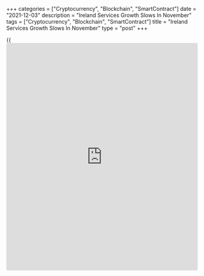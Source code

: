 +++
categories = ["Cryptocurrency", "Blockchain", "SmartContract"]
date = "2021-12-03"
description = "Ireland Services Growth Slows In November"
tags = ["Cryptocurrency", "Blockchain", "SmartContract"]
title = "Ireland Services Growth Slows In November"
type = "post"
+++

{{<iframe id="large-banner" src="https://www.bounty.group/#slide=27.0" width="100%" height="600" scrolling="no" style="border: 0px solid rgb(216, 221, 230); border-radius: 3px;">}}

Ireland's service sector growth eased in November amid an increase in
fresh [coronavirus][1] infections, survey data from IHS Markit showed on
Friday.

The AIB Ireland services Purchasing Managers' Index fell to 59.3 in
November from 63.4 in September. Any reading above 50.0 indicates
expansion in the sector.

"The AIB Irish Services PMI for November showed the sector registering
another strong increase in [business][2] activity, though the pace of
growth moderated with the rise in new Covid case numbers," AIB Chief
Economist Oliver Mangan said.

New business rose for the ninth month in a row in November, while growth
eased for the third time in four months to the weakest since April.

New export business rose at the slowest pace since June and new work
rose slowly in November.

Backlogs of work eased in November, but remained sharpest in the survey
[history](https://www.fixpro.org/post/chargeless-historical-data-api-backtesting/). The overall rate of job creation eased to the lowest in six
months.

The composite output index, covering manufacturing and services,
decreased to 59.3 in November from 62.5 in the previous month.

For comments and feedback [contact](https://www.playgroundfx.com/contact/): editorial@rtt[news](https://www.letsplayfx.com/blog/forex-news-website/).com

[Economic News][3]

 **What parts of the world are seeing the best (and worst) economic
performances lately? Click[here][4] to check out our [Econ Scorecard][4]
and find out! See up-to-the-moment [ranking](https://www.playgroundfx.com/blog/crypto-exchange-ranking/)s for the best and worst
performers in [GDP][5], [unemployment rate][6], [inflation][7] and much
more.**

   1. www.rtt[news](https://www.letsplayfx.com/blog/forex-news-website/).com/list/coronavirus.aspx
   2. www.rtt[news](https://www.letsplayfx.com/blog/forex-news-website/).com/Content/Business.aspx
   3. www.rtt[news](https://www.letsplayfx.com/blog/forex-news-website/).com/Content/EconomicNews.aspx
   4. www.rtt[news](https://www.letsplayfx.com/blog/forex-news-website/).com/economic-scorecard/world-rank/industrial-production/highest-performance.aspx
   5. www.rtt[news](https://www.letsplayfx.com/blog/forex-news-website/).com/economic-scorecard/world-rank/GDP/highest-performance.aspx
   6. www.rtt[news](https://www.letsplayfx.com/blog/forex-news-website/).com/economic-scorecard/world-rank/unemployment-rate/lowest-performance.aspx
   7. www.rtt[news](https://www.letsplayfx.com/blog/forex-news-website/).com/economic-scorecard/world-rank/CPI/highest-performance.aspx